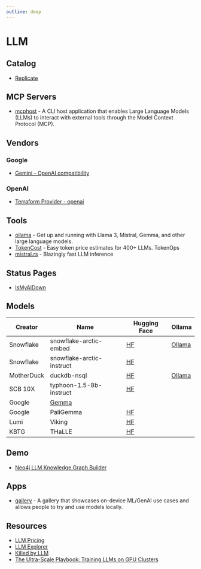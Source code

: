 ```yaml
---
outline: deep
---
```


# LLM

## Catalog

- [Replicate](https://replicate.com/explore)

## MCP Servers

- [mcphost](https://github.com/mark3labs/mcphost) - A CLI host application that enables Large Language Models (LLMs) to interact with external tools through the Model Context Protocol (MCP).

## Vendors

### Google

- [Gemini - OpenAI compatibility ](https://ai.google.dev/gemini-api/docs/openai)

### OpenAI

- [Terraform Provider - openai](https://registry.terraform.io/providers/mkdev-me/openai/latest/docs)

## Tools

- [ollama](https://github.com/ollama/ollama) - Get up and running with Llama 3, Mistral, Gemma, and other large language
  models.
- [TokenCost](https://github.com/AgentOps-AI/tokencost) - Easy token price estimates for 400+ LLMs. TokenOps
- [mistral.rs](https://github.com/EricLBuehler/mistral.rs) - Blazingly fast LLM inference

## Status Pages
- [IsMyAIDown](https://ismyaidown.com/)

## Models

| Creator    | Name                                 | Hugging Face                                                         | Ollama                                                      |
| ---------- | ------------------------------------ | -------------------------------------------------------------------- | ----------------------------------------------------------- |
| Snowflake  | snowflake-arctic-embed               | [HF](https://huggingface.co/Snowflake/snowflake-arctic-embed-l)      | [Ollama](https://ollama.com/library/snowflake-arctic-embed) |
| Snowflake  | snowflake-arctic-instruct            | [HF](https://huggingface.co/Snowflake/snowflake-arctic-instruct)     |                                                             |
| MotherDuck | duckdb-nsql                          | [HF](https://huggingface.co/motherduckdb/DuckDB-NSQL-7B-v0.1)        | [Ollama](https://ollama.com/library/duckdb-nsql)            |
| SCB 10X    | typhoon-1.5-8b-instruct              | [HF](https://huggingface.co/scb10x/llama-3-typhoon-v1.5-8b-instruct) |                                                             |
| Google     | [Gemma](https://ai.google.dev/gemma) |                                                                      |                                                             |
| Google     | PaliGemma                            | [HF](https://huggingface.co/google/paligemma-3b-pt-224)              |                                                             |
| Lumi       | Viking                               | [HF](https://huggingface.co/LumiOpen/Viking-7B)                      |                                                             |
| KBTG       | THaLLE                               | [HF](https://huggingface.co/KBTG-Labs/THaLLE-0.1-7B-fa)              |                                                             |

## Demo

- [Neo4j LLM Knowledge Graph Builder](https://neo4j.com/labs/genai-ecosystem/llm-graph-builder/)


## Apps

- [gallery](https://github.com/google-ai-edge/gallery) - A gallery that showcases on-device ML/GenAI use cases and allows people to try and use models locally.

## Resources

- [LLM Pricing](https://www.botgenuity.com/tools/llm-pricing)
- [LLM Explorer](https://llm.extractum.io/list/?small)
- [Killed by LLM](https://r0bk.github.io/killedbyllm/)
- [The Ultra-Scale Playbook: Training LLMs on GPU Clusters](https://huggingface.co/spaces/nanotron/ultrascale-playbook)
